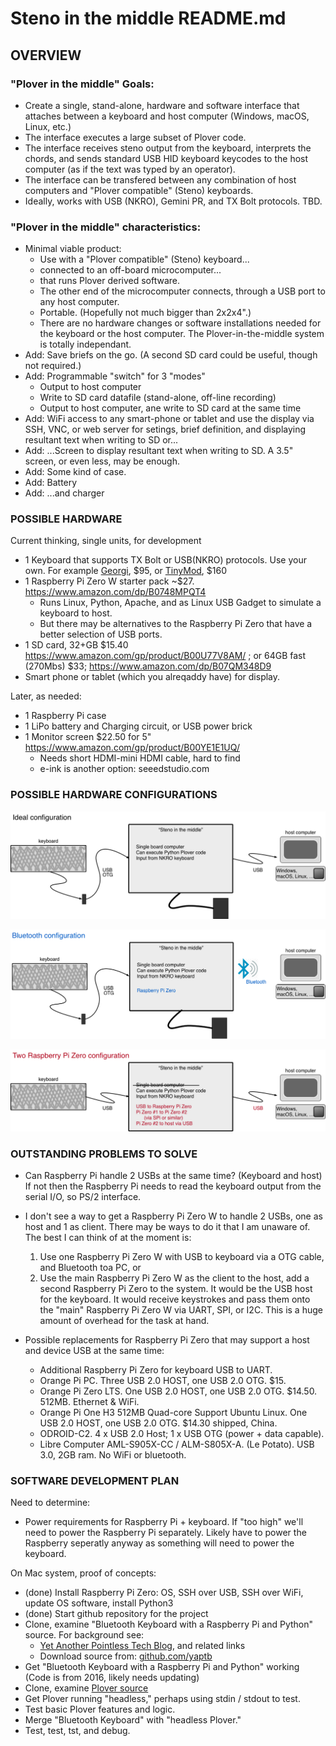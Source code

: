 
# Steno in the middle README.md
## OVERVIEW

### "Plover in the middle" Goals:
* Create a single, stand-alone, hardware and software interface that attaches between a keyboard and host computer (Windows, macOS, Linux, etc.)
* The interface executes a large subset of Plover code.
* The interface receives steno output from the keyboard, interprets the chords, and sends standard USB HID keyboard keycodes to the host computer (as if the text was typed by an operator).
* The interface can be transfered between any combination of host computers and "Plover compatible" (Steno) keyboards.
* Ideally, works with USB (NKRO), Gemini PR, and TX Bolt protocols. TBD.

### "Plover in the middle" characteristics:
* Minimal viable product:
    - Use with a "Plover compatible" (Steno) keyboard...
    - connected to an off-board microcomputer...
    - that runs Plover derived software.
    - The other end of the microcomputer connects, through a USB port to any host computer.
    - Portable. (Hopefully not much bigger than 2x2x4".)
    - There are no hardware changes or software installations needed for the keyboard or the host computer.
    The Plover-in-the-middle system is totally independant.
* Add: Save briefs on the go. (A second SD card could be useful, though not required.)
* Add: Programmable "switch" for 3 "modes"
    - Output to host computer
    - Write to SD card datafile (stand-alone, off-line recording)
    - Output to host computer, ane write to SD card at the same time
* Add: WiFi access to any smart-phone or tablet and use the display via SSH, VNC, or web server for setings, brief definition, and displaying resultant text when writing to SD or...
* Add: ...Screen to display resultant text when writing to SD. A 3.5" screen, or even less, may be enough.
* Add: Some kind of case.
* Add: Battery
* Add: ...and charger


### POSSIBLE HARDWARE

Current thinking, single units, for development

* 1 Keyboard that supports TX Bolt or USB(NKRO) protocols. Use your own. For example [Georgi](https://www.gboards.ca/product/georgi), $95, or [TinyMod](https://stenomod.blogspot.com/2019/07/how-to-buy-tinymod.html), $160
* 1 Raspberry Pi Zero W starter pack \~$27. https://www.amazon.com/dp/B0748MPQT4
    - Runs Linux, Python, Apache, and as Linux USB Gadget to simulate a keyboard to host.
    - But there may be alternatives to the Raspberry Pi Zero that have a better selection of USB ports.
* 1 SD card, 32+GB $15.40 https://www.amazon.com/gp/product/B00U77V8AM/ ;
    or 64GB fast (270Mbs) $33;  https://www.amazon.com/dp/B07QM348D9
* Smart phone or tablet (which you alreqaddy have) for display.

Later, as needed:

* 1 Raspberry Pi case
* 1 LiPo battery and Charging circuit, or USB power brick
* 1 Monitor screen $22.50 for 5" https://www.amazon.com/gp/product/B00YE1E1UQ/
    - Needs short HDMI-mini HDMI cable, hard to find
    - e-ink is another option: seeedstudio.com


### POSSIBLE HARDWARE CONFIGURATIONS

![Ideal configuration](https://github.com/babarrett/steno-in-the-middle/blob/master/ideal_config.png)

![Bluetooth configuration](https://github.com/babarrett/steno-in-the-middle/blob/master/bluetooth_config.png)

![Two Raspberry Pis](https://github.com/babarrett/steno-in-the-middle/blob/master/2pis_config.png)



### OUTSTANDING PROBLEMS TO SOLVE

* Can Raspberry Pi handle 2 USBs at the same time? (Keyboard and host) If not then
the Raspberry Pi needs to read the keyboard output from the serial I/O, so PS/2 interface.

* I don't see a way to get a Raspberry Pi Zero W to handle 2 USBs, one as host and 1 as client.
There may be ways to do it that I am unaware of. The best I can think of at the moment is:
    1. Use one Raspberry Pi Zero W with USB to keyboard via a OTG cable, and Bluetooth toa PC, or
    2. Use the main Raspberry Pi Zero W as the client to the host,
    add a second Raspberry Pi Zero to the system. It would be the USB host for the keyboard.
    It would receive keystrokes and pass them onto the "main" Raspberry Pi Zero W via UART,
    SPI, or I2C. This is a huge amount of overhead for the task at hand.

* Possible replacements for Raspberry Pi Zero that may support a host and device USB at the same time:

    * Additional Raspberry Pi Zero for keyboard USB to UART.
    * Orange Pi PC. Three USB 2.0 HOST, one USB 2.0 OTG. $15.
    * Orange Pi Zero LTS. One USB 2.0 HOST, one USB 2.0 OTG. $14.50. 512MB. Ethernet & WiFi.
    * Orange Pi One H3 512MB Quad-core Support Ubuntu Linux. One USB 2.0 HOST, one USB 2.0 OTG. $14.30 shipped, China.
    * ODROID-C2. 4 x USB 2.0 Host; 1 x USB OTG (power + data capable).
    * Libre Computer AML-S905X-CC / ALM-S805X-A. (Le Potato). USB 3.0, 2GB ram. No WiFi or bluetooth.



### SOFTWARE DEVELOPMENT PLAN

Need to determine:

* Power requirements for Raspberry Pi + keyboard. If "too high" we'll need to
power the Raspberry Pi separately. Likely have to power the Raspberry seperatly
anyway as something will need to power the keyboard.

On Mac system, proof of concepts:

* (done) Install Raspberry Pi Zero: OS, SSH over USB, SSH over WiFi, update OS software, install Python3
* (done) Start github repository for the project
* Clone, examine "Bluetooth Keyboard with a Raspberry Pi and Python" source. For background see:
    - [Yet Another Pointless Tech Blog](http://yetanotherpointlesstechblog.blogspot.com/2016/04/emulating-bluetooth-keyboard-with.html),
    and related links
    - Download source from: [github.com/yaptb](https://github.com/yaptb/BlogCode/tree/master/btkeyboard)
* Get "Bluetooth Keyboard with a Raspberry Pi and Python" working (Code is from 2016, likely needs updating)
* Clone, examine [Plover source](https://github.com/openstenoproject/plover)
* Get Plover running "headless," perhaps using stdin / stdout to test.
* Test basic Plover features and logic.
* Merge "Bluetooth Keyboard" with "headless Plover."
* Test, test, tst, and debug.

